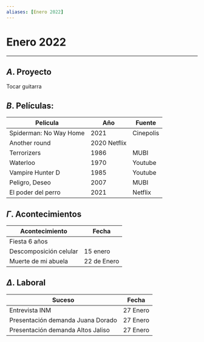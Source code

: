 ```yaml
---
aliases: [Enero 2022]
---
```


# Enero 2022
---


##  $A$. Proyecto
Tocar guitarra

## $B$. Películas:

|Pelicula|Año|Fuente|
|---|---|---|
|Spiderman: No Way Home| 2021 |Cinepolis|
|Another round |2020 Netflix|
|Terrorizers |1986| MUBI|
|Waterloo |1970 |Youtube|
|Vampire Hunter D|1985|Youtube|
|Peligro, Deseo|2007|MUBI|
|El poder del perro|2021|Netflix|

## $\Gamma$. Acontecimientos
|Acontecimiento|Fecha|
|---|---|
|Fiesta 6 años ||
|Descomposición celular | 15 enero|
|Muerte de mi abuela |22 de Enero|

## $\Delta$. Laboral
|Suceso|Fecha|
|---|---|
|Entrevista INM|27 Enero|
|Presentación demanda Juana Dorado|27 Enero|
|Presentación demanda Altos Jaliso|27 Enero|

